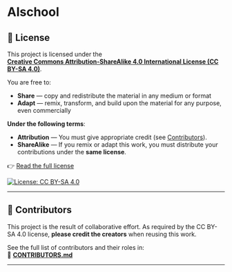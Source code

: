 # AIschool




## 📄 License

This project is licensed under the  
**[Creative Commons Attribution-ShareAlike 4.0 International License (CC BY-SA 4.0)](./LICENSE)**.

You are free to:
- **Share** — copy and redistribute the material in any medium or format
- **Adapt** — remix, transform, and build upon the material for any purpose, even commercially

**Under the following terms**:
- **Attribution** — You must give appropriate credit (see [Contributors](#-contributors)).
- **ShareAlike** — If you remix or adapt this work, you must distribute your contributions under the **same license**.

👉 [Read the full license](./LICENSE)

[![License: CC BY-SA 4.0](https://img.shields.io/badge/License-CC%20BY--SA%204.0-lightgrey.svg)](https://creativecommons.org/licenses/by-sa/4.0/)

---

## 👥 Contributors

This project is the result of collaborative effort. As required by the CC BY-SA 4.0 license, **please credit the creators** when reusing this work.

See the full list of contributors and their roles in:  
📄 **[CONTRIBUTORS.md](./CONTRIBUTORS.md)**

---